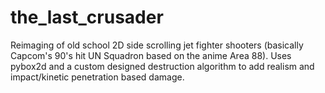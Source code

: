 # the_last_crusader
Reimaging of old school 2D side scrolling jet fighter shooters (basically Capcom's 90's hit UN Squadron based on the anime Area 88). Uses pybox2d and a custom designed destruction algorithm to add realism and impact/kinetic penetration based damage.

